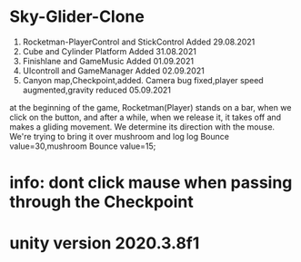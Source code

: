 # Sky-Glider-Clone
1) Rocketman-PlayerControl and StickControl Added 29.08.2021
2) Cube and Cylinder Platform Added  31.08.2021
3) Finishlane and GameMusic Added 01.09.2021
4) UIcontroll and GameManager Added 02.09.2021
5) Canyon map,Checkpoint,added. Camera bug fixed,player speed augmented,gravity reduced  05.09.2021



at the beginning of the game, Rocketman(Player) stands on a bar,
when we click on the button, and after a while, when we release it, 
it takes off and makes a gliding movement.
We determine its direction with the mouse. We're trying to bring it over mushroom and  log
log Bounce value=30,mushroom Bounce value=15;

 # info: dont click mause when passing through the Checkpoint


# unity version 2020.3.8f1
